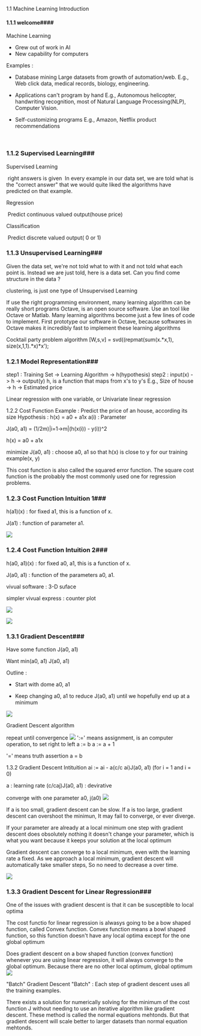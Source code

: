 1.1 Machine Learning Introduction

#### 1.1.1 welcome####

Machine Learning

-   Grew out of work in AI
-   New capability for computers

Examples : 
- Database mining 
    Large datasets from growth of automation/web.
    E.g., Web click data, medical records, biology, engineering.

- Applications can't program by hand
    E.g., Autonomous helicopter, handwriting recognition, most of Natural Language Processing(NLP), Computer Vision.

- Self-customizing programs
    E.g., Amazon, Netflix product recommendations

  ​

### 1.1.2 Supervised Learning###

Supervised Learning

​	right answers is given
​	In every example in our data set, we are told what is the "correct answer" that we would quite liked the algorithms have predicted on that example.

Regression 

​	Predict continuous valued output(house price)


Classification

​	Predict discrete valued output( 0 or 1)



### 1.1.3 Unsupervised Learning###

Given the data set, we're not told what to with it and not told what each point is. Instead we are just told, here is a data set. Can you find come structure in the data ?

clustering, is just one type of Unsupervised Learning

If use the right programming environment, many learning algorithm can be really short programs
Octave, is an open source software. Use an tool like Octave or Matlab. Many learning algorithms become just a few lines of code to implement.
First prototype our software in Octave, because softwares in Octave makes it incredibly fast to implement these learning algorithms

Cocktail party problem algorithm
[W,s,v] = svd((repmat(sum(x.*x,1), size(x,1,1).*x)*x');



### 1.2.1 Model Representation###

step1 : Training Set -> Learning Algorithm -> h(hypothesis)
step2 : input(x) -> h -> output(y)
h, is a function that maps from x's to y's
E.g., Size of house -> h -> Estimated price

Linear regression with one variable, or Univariate linear regression

1.2.2 Cost Function
Example : Predict the price of an house, according its size
Hypothesis : h(x) = a0 + a1x
a(i) : Parameter

J(a0, a1) = (1/2m)|i=1->m|(h(x(i)) - y(i))^2

h(x) = a0 + a1x

minimize J(a0, a1) : choose a0, a1 so that h(x) is close to y for our training example(x, y)

This cost function is also called the squared error function. The square cost function is the probably the most commonly used one for regression problems.



### 1.2.3 Cost Function Intuition 1###

h(a1)(x) : for fixed a1, this is a function of x.

J(a1) : function of parameter a1.

![](images/1.2.3_univariable_cost_function.jpg?raw=true)



### 1.2.4 Cost Function Intuition 2###

h(a0, a1)(x) : for fixed a0, a1, this is a function of x.

J(a0, a1) : function of the parameters a0, a1. 

vivual software : 3-D suface 

simpler vivual express : counter plot

![](images/1.2.4_1.png?raw=true)

![](images/1.2.4_2.png?raw=true)



### 1.3.1 Gradient Descent###

Have some function J(a0, a1)

Want  min(a0, a1) J(a0, a1)

Outline : 
- Start with dome a0, a1


- Keep changing a0, a1 to reduce J(a0, a1) until we hopefully end up at a minimum

![](images/1.3.1_1Gradient_Descent.png?raw=true)

Gradient Descent algorithm 

repeat until convergence
![](images/1.3.1_2math.png?raw=true)
':=' means assignment, is an computer operation, to set right to left
a := b
a := a + 1 

'=' means truth assertion
a = b

1.3.2 Gradient Descent Intituition
ai := ai - a(c/c ai)J(a0, a1) (for i = 1 and i = 0)

a : learning rate
(c/caj)J(a0, a1) : devirative

converge with one parameter a0, j(a0)
![](images/1.3.2_converge.png?raw=true)

If a is too small, gradient descent can be slow. 
If a is too large, gradient descent can overshoot the minimun, It may fail to converge, or ever diverge.

If your parameter are already at a local minimum one step with gradient descent does obsolutely nothing it doesn't change your parameter, which is what you want because it keeps your solution at the local optimum

Gradient descent can converge to a local minimum, even with the learning rate a fixed. As we approach a local minimum, gradient descent will automatically take smaller steps, So no need to decrease a over time.

![](images/1.3.2_3_auto_smaller_setps.png?raw=true)



### 1.3.3 Gradient Descent for Linear Regression###

One of the issues with gradient descent is that it can be susceptible to local optima

The cost functio for linear regression is alwasys going to be a bow shaped function, called Convex function.
Convex function means a bowl shaped function, so this function doesn't have any local optima except for the one global optimum


Does gradient descent on a bow shaped function (convex function) whenever you are using linear regression, it will always converge to the global optimum. Because there are no other local optimum, global optimum
![](images/1.3.3_Gradient_descent_on_square_error_cost_function.png?raw=true)

"Batch" Gradient Descent
"Batch" : Each step of gradient descent uses all the training examples.

There exists a solution for numerically solving for the minimum of the cost function J without needing to use an iterative algorithm like gradient descent. These method is called the normal equations mehtonds.
But that gradient descent will scale better to larger datasets than normal equation mehtonds.




